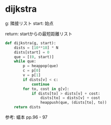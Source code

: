 # dijkstra
g: 隣接リスト
start: 始点

return: startからの最短距離リスト

```python
def dijkstra(g, start):
    dists = [10**18] * N
    dists[start] = 0
    que = [(0, start)]
    while que:
        p = heappop(que)
        c = p[0]
        v = p[1]
        if dists[v] < c:
            continue
        for to, cost in g[v]:
            if dists[to] > dists[v] + cost:
                dists[to] = dists[v] + cost
                heappush(que, (dists[to], to))
    return dists
```

参考: 蟻本 pp.96 - 97